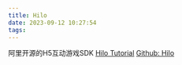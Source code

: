 ```yaml
---
title: Hilo
date: 2023-09-12 10:27:54
tags:
---
```

阿里开源的H5互动游戏SDK [Hilo Tutorial](https://hiloteam.github.io/)
[Github: Hilo](https://github.com/hiloteam/Hilo/blob/dev/README_ZH.md)
